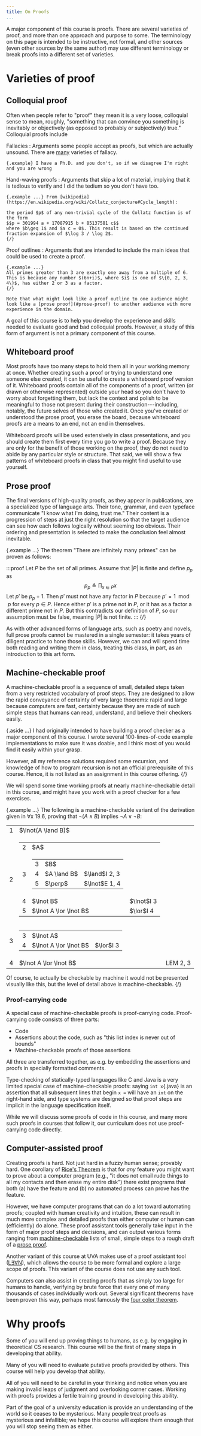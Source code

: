 ```yaml
---
title: On Proofs
...
```


A major component of this course is proofs.
There are several varieties of proof, and more than one approach and purpose to some.
The terminology on this page is intended to be instructive, not formal, and other sources (even other sources by the same author) may use different terminology or break proofs into a different set of varieties.

# Varieties of proof

## Colloquial proof

Often when people refer to "proof" they mean it is a very loose, colloquial sense to mean, roughly, "something that can convince you something is inevitably or objectively (as opposed to probably or subjectively) true."
Colloquial proofs include 

Fallacies
:   Arguments some people accept as proofs, but which are actually unsound.
    There are [many](https://en.wikipedia.org/wiki/List_of_fallacies) varieties of fallacy.
    
    {.example} I have a Ph.D. and you don't, so if we disagree I'm right and you are wrong

Hand-waving proofs
:    Arguments that skip a lot of material, implying that it is tedious to verify and I did the tedium so you don't have too.
    
    {.example ...} From [wikipedia](https://en.wikipedia.org/wiki/Collatz_conjecture#Cycle_length):
    
    the period $p$ of any non-trivial cycle of the Collatz function is of the form
    $$p = 301994 a + 17087915 b + 85137581 c$$
    where $b\geq 1$ and $a c = 0$. This result is based on the continued fraction expansion of $\log 3 / \log 2$.
    {/}

Proof outlines
:   Arguments that are intended to include the main ideas that could be used to create a proof.
    
    {.example ...}
    All primes greater than 3 are exactly one away from a multiple of 6. This is because any number $(6n+i)$, where $i$ is one of $\{0, 2, 3, 4\}$, has either 2 or 3 as a factor.
    {/}
    
    Note that what might look like a proof outline to one audience might look like a [prose proof](#prose-proof) to another audience with more experience in the domain.

A goal of this course is to help you develop the experience and skills needed to evaluate good and bad colloquial proofs. However, a study of this form of argument is not a primary component of this course.

## Whiteboard proof

Most proofs have too many steps to hold them all in your working memory at once.
Whether creating such a proof or trying to understand one someone else created,
it can be useful to create a whiteboard proof version of it.
Whiteboard proofs contain all of the components of a proof, written (or drawn or otherwise represented) outside your head so you don't have to worry about forgetting them, but lack the context and polish to be meaningful to those not present during their construction---including, notably, the future selves of those who created it.
Once you've created or understood the prose proof, you erase the board, because whiteboard proofs are a means to an end, not an end in themselves.

Whiteboard proofs will be used extensively in class presentations, and you should create them first every time you go to write a proof.
Because they are only for the benefit of those working on the proof, they do not need to abide by any particular style or structure.
That said, we will show a few patterns of whiteboard proofs in class that you might find useful to use yourself.

## Prose proof

The final versions of high-quality proofs, as they appear in publications, are a specialized type of language arts.
Their tone, grammar, and even typeface communicate "I know what I'm doing, trust me."
Their content is a progression of steps at just the right resolution so that the target audience can see how each follows logically without seeming too obvious.
Their ordering and presentation is selected to make the conclusion feel almost inevitable.

{.example ...} The theorem "There are infinitely many primes" can be proven as follows:

:::proof
Let $P$ be the set of all primes. Assume that $|P|$ is finite
and define $p_p$ as $$p_p \triangleq \prod_{x \in P} x$$
Let $p'$ be $p_p + 1$.
Then $p'$ must not have any factor in $P$ because $p' = 1 \mod p$ for every $p \in P$.
Hence either $p'$ is a prime not in $P$, or it has as a factor a different prime not in $P$.
But this contradicts our definition of $P$, so our assumption must be false, meaning $|P|$ is not finite.
:::
{/}

<!--
clear to a skeptic
not obvious but inevitable
-->


As with other advanced forms of language arts, such as poetry and novels, full prose proofs cannot be mastered in a single semester: it takes years of diligent practice to hone those skills.
However, we can and will spend time both reading and writing them in class, treating this class, in part, as an introduction to this art form.

## Machine-checkable proof

A machine-checkable proof is a sequence of small, detailed steps taken from a very restricted vocabulary of proof steps.
They are designed to allow the rapid conveyance of certainty of very large thoerems:
rapid and large because computers are fast,
certainty because they are made of such simple steps that humans can read, understand, and believe their checkers easily.

{.aside ...}
I had originally intended to have building a proof checker as a major component of this course. I wrote several 100-lines-of-code example implementations to make sure it was doable, and I think most of you would find it easily within your grasp.

However, all my reference solutions required some recursion, and knowledge of how to program recursion is not an official prerequisite of this course.
Hence, it is not listed as an assignment in this course offering.
{/}

We will spend some time working proofs at nearly machine-checkable detail in this course, and might have you work with a proof checker for a few exercises.

{.example ...} The following is a machine-checkable variant of the derivation given in ∀x 19.6, proving that $\lnot(A \land B)$ implies $\lnot A \lor \lnot B$:


<table class="TFL">
    <tr><td>1</td><td>$\lnot(A \land B)$</td></tr>
    <tr class="then"><td>2</td><td>
        <table class="TFL">
            <tr><td>2</td><td>$A$</td></tr>
            <tr class="then"><td>3</td><td>
                <table class="TFL">
                    <tr><td>3</td><td>$B$</td></tr>
                    <tr class="then"><td>4</td><td>$A \land B$</td><td>$\land$I 2, 3</td></tr>
                    <tr><td>5</td><td>$\perp$</td><td>$\lnot$E 1, 4</td></tr>
                </table>
            </td></tr>
            <tr><td>4</td><td>$\lnot B$</td><td>$\lnot$I 3</td></tr>
            <tr><td>5</td><td>$\lnot A \lor \lnot B$</td><td>$\lor$I 4</td></tr>
        </table>
    </td></tr>
    <tr><td>3</td><td>
        <table class="TFL">
            <tr><td>3</td><td>$\lnot A$</td></tr>
            <tr class="then"><td>4</td><td>$\lnot A \lor \lnot B$</td><td>$\lor$I 3</td></tr>
        </table>
    </td></tr>
    <tr><td>4</td><td>$\lnot A \lor \lnot B$</td><td>LEM 2, 3</td></tr>
</table>

Of course, to actually be checkable by machine it would not be presented visually like this, but the level of detail above is machine-checkable.
{/}

### Proof-carrying code

A special case of machine-checkable proofs is proof-carrying code.
Proof-carrying code consists of three parts:

- Code
- Assertions about the code, such as "this list index is never out of bounds"
- Machine-checkable proofs of those assertions

All three are transferred together, as e.g. by embedding the assertions and proofs in specially formatted comments.

Type-checking of statically-typed languages like C and Java is a very limited special case of machine-checkable proofs:
saying `int x`{.java} is an assertion that all subsequent lines that begin `x =` will have an `int` on the right-hand side,
and type systems are designed so that proof steps are implicit in the language specification itself.

While we will discuss some proofs of code in this course,
and many more such proofs in courses that follow it,
our curriculum does not use proof-carrying code directly.

## Computer-assisted proof

Creating proofs is hard.
Not just hard in a fuzzy human sense; provably hard.
One corollary of [Rice's Theorem](https://en.wikipedia.org/wiki/Rice%27s_theorem)
is that for *any* feature you might want to prove about a computer program
(e.g., "it does not email rude things to all my contacts and then erase my entire disk")
there exist programs that both (a) have the feature and (b) no automated process can prove has the feature.

However, we have computer programs that can do a lot toward automating proofs; coupled with human creativity and intuition, these can result in much more complex and detailed proofs than either computer or human can (efficiently) do alone.
These proof assistant tools generally take input in the form of major proof steps and decisions, and can output various forms ranging from [machine-checkable](#machine-checkable-proofs) lists of small, simple steps
to a rough draft of a [prose proof](#prose-proof).

Another variant of this course at UVA makes use of a proof assistant tool ([L∃∀N](https://leanprover.github.io)), which allows the course to be more formal and explore a large scope of proofs.
This variant of the course does not use any such tool.

Computers can also assist in creating proofs that as simply too large for humans to handle, verifying by brute force that every one of many thousands of cases individually work out.
Several significant theorems have been proven this way, perhaps most famously the [four color theorem](https://en.wikipedia.org/wiki/Four_color_theorem).

# Why proofs

Some of you will end up proving things to humans, as e.g. by engaging in theoretical CS research. This course will be the first of many steps in developing that ability.

Many of you will need to evaluate putative proofs provided by others. This course will help you develop that ability.

All of you will need to be careful in your thinking and notice when you are making invalid leaps of judgment and overlooking corner cases. Working with proofs provides a fertile training ground in developing this ability.

Part of the goal of a university education is provide an understanding of the world so it ceases to be mysterious.
Many people treat proofs as mysterious and infallible; we hope this course will explore them enough that you will stop seeing them as either.
